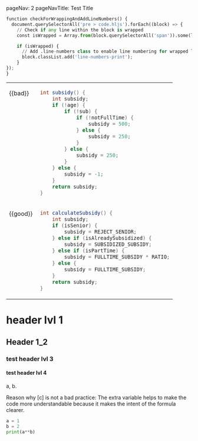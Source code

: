<frontmatter>
  pageNav: 2
  pageNavTitle: Test Title
</frontmatter>

<page-nav-print />

```python  
function checkForWrappingAndAddLineNumbers() {
  document.querySelectorAll('pre > code.hljs').forEach((block) => {
    // Check if any line within the block is wrapped
    const isWrapped = Array.from(block.querySelectorAll('span')).some(line => line.scrollWidth > line.clientWidth);

    if (isWrapped) {
      // Add .line-numbers class to enable line numbering for wrapped lines
      block.classList.add('line-numbers-print');
    }
});
}
```

<div class="alt-java">
<panel header="ABC" expand-headerless>
<table>
<tbody>
<tr><td valign="top">

{{bad}}&nbsp;
</td><td>

```java
int subsidy() {
    int subsidy;
    if (!age) {
        if (!sub) {
            if (!notFullTime) {
                subsidy = 500;
            } else {
                subsidy = 250;
            }
        } else {
            subsidy = 250;
        }
    } else {
        subsidy = -1;
    }
    return subsidy;
}
```

</td></tr>
<tr><td valign="top">

{{good}}&nbsp;
</td><td>

```java
int calculateSubsidy() {
    int subsidy;
    if (isSenior) {
        subsidy = REJECT_SENIOR;
    } else if (isAlreadySubsidized) {
        subsidy = SUBSIDIZED_SUBSIDY;
    } else if (isPartTime) {
        subsidy = FULLTIME_SUBSIDY * RATIO;
    } else {
        subsidy = FULLTIME_SUBSIDY;
    }
    return subsidy;
}
```

</td></tr>
</tbody>
</table>
</panel>  
</div>

# header lvl 1

## Header 1_2

### test header lvl 3
#### test header lvl 4

<panel header="Which are unsafe practices?" preload>

<panel type="seamless" header="Answer" minimized>

a, b.

Reason why [c] is not a bad practice: The extra variable helps to make the code more understandable because it makes the intent of the formula clearer.

</panel>
</panel>

```python
a = 1
b = 2
print(a**b)
```
